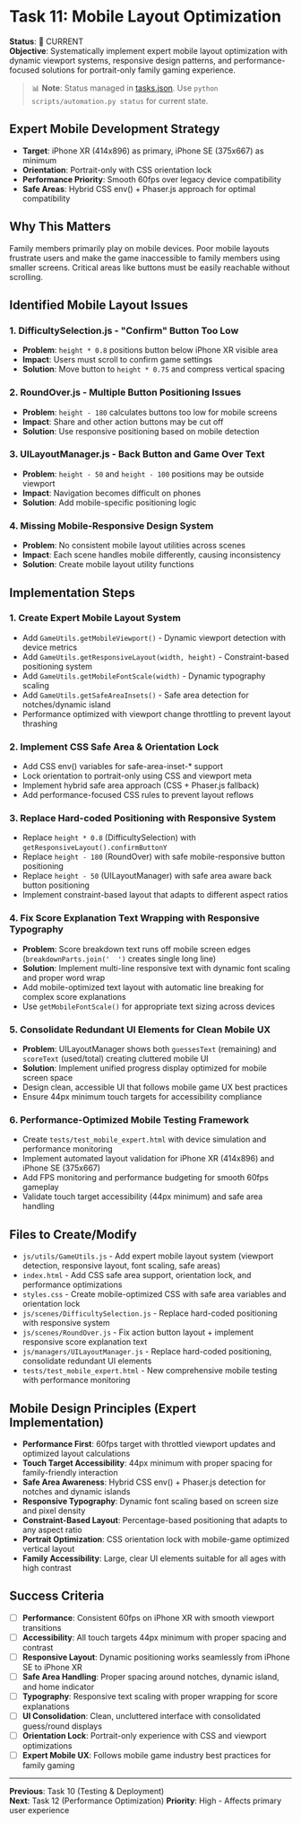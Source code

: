 # Task 11: Mobile Layout Optimization

**Status**: 🔄 CURRENT  
**Objective**: Systematically implement expert mobile layout optimization with dynamic viewport systems, responsive design patterns, and performance-focused solutions for portrait-only family gaming experience.
> 📊 **Note**: Status managed in [tasks.json](../tasks.json). Use `python scripts/automation.py status` for current state.

## Expert Mobile Development Strategy
- **Target**: iPhone XR (414x896) as primary, iPhone SE (375x667) as minimum
- **Orientation**: Portrait-only with CSS orientation lock
- **Performance Priority**: Smooth 60fps over legacy device compatibility
- **Safe Areas**: Hybrid CSS env() + Phaser.js approach for optimal compatibility


## Why This Matters
Family members primarily play on mobile devices. Poor mobile layouts frustrate users and make the game inaccessible to family members using smaller screens. Critical areas like buttons must be easily reachable without scrolling.

## Identified Mobile Layout Issues

### 1. **DifficultySelection.js - "Confirm" Button Too Low**
- **Problem**: `height * 0.8` positions button below iPhone XR visible area
- **Impact**: Users must scroll to confirm game settings
- **Solution**: Move button to `height * 0.75` and compress vertical spacing

### 2. **RoundOver.js - Multiple Button Positioning Issues**
- **Problem**: `height - 180` calculates buttons too low for mobile screens
- **Impact**: Share and other action buttons may be cut off
- **Solution**: Use responsive positioning based on mobile detection

### 3. **UILayoutManager.js - Back Button and Game Over Text**
- **Problem**: `height - 50` and `height - 100` positions may be outside viewport
- **Impact**: Navigation becomes difficult on phones
- **Solution**: Add mobile-specific positioning logic

### 4. **Missing Mobile-Responsive Design System**
- **Problem**: No consistent mobile layout utilities across scenes
- **Impact**: Each scene handles mobile differently, causing inconsistency
- **Solution**: Create mobile layout utility functions

## Implementation Steps

### 1. Create Expert Mobile Layout System
- Add `GameUtils.getMobileViewport()` - Dynamic viewport detection with device metrics
- Add `GameUtils.getResponsiveLayout(width, height)` - Constraint-based positioning system
- Add `GameUtils.getMobileFontScale(width)` - Dynamic typography scaling
- Add `GameUtils.getSafeAreaInsets()` - Safe area detection for notches/dynamic island
- Performance optimized with viewport change throttling to prevent layout thrashing

### 2. Implement CSS Safe Area & Orientation Lock
- Add CSS env() variables for safe-area-inset-* support
- Lock orientation to portrait-only using CSS and viewport meta
- Implement hybrid safe area approach (CSS + Phaser.js fallback)
- Add performance-focused CSS rules to prevent layout reflows

### 3. Replace Hard-coded Positioning with Responsive System
- Replace `height * 0.8` (DifficultySelection) with `getResponsiveLayout().confirmButtonY`
- Replace `height - 180` (RoundOver) with safe mobile-responsive button positioning
- Replace `height - 50` (UILayoutManager) with safe area aware back button positioning
- Implement constraint-based layout that adapts to different aspect ratios

### 4. Fix Score Explanation Text Wrapping with Responsive Typography
- **Problem**: Score breakdown text runs off mobile screen edges (`breakdownParts.join('  ')` creates single long line)
- **Solution**: Implement multi-line responsive text with dynamic font scaling and proper word wrap
- Add mobile-optimized text layout with automatic line breaking for complex score explanations
- Use `getMobileFontScale()` for appropriate text sizing across devices

### 5. Consolidate Redundant UI Elements for Clean Mobile UX
- **Problem**: UILayoutManager shows both `guessesText` (remaining) and `scoreText` (used/total) creating cluttered mobile UI
- **Solution**: Implement unified progress display optimized for mobile screen space
- Design clean, accessible UI that follows mobile game UX best practices
- Ensure 44px minimum touch targets for accessibility compliance

### 6. Performance-Optimized Mobile Testing Framework
- Create `tests/test_mobile_expert.html` with device simulation and performance monitoring
- Implement automated layout validation for iPhone XR (414x896) and iPhone SE (375x667)
- Add FPS monitoring and performance budgeting for smooth 60fps gameplay
- Validate touch target accessibility (44px minimum) and safe area handling

## Files to Create/Modify
- `js/utils/GameUtils.js` - Add expert mobile layout system (viewport detection, responsive layout, font scaling, safe areas)
- `index.html` - Add CSS safe area support, orientation lock, and performance optimizations
- `styles.css` - Create mobile-optimized CSS with safe area variables and orientation lock
- `js/scenes/DifficultySelection.js` - Replace hard-coded positioning with responsive system
- `js/scenes/RoundOver.js` - Fix action button layout + implement responsive score explanation text
- `js/managers/UILayoutManager.js` - Replace hard-coded positioning, consolidate redundant UI elements
- `tests/test_mobile_expert.html` - New comprehensive mobile testing with performance monitoring

## Mobile Design Principles (Expert Implementation)
- **Performance First**: 60fps target with throttled viewport updates and optimized layout calculations
- **Touch Target Accessibility**: 44px minimum with proper spacing for family-friendly interaction
- **Safe Area Awareness**: Hybrid CSS env() + Phaser.js detection for notches and dynamic islands
- **Responsive Typography**: Dynamic font scaling based on screen size and pixel density
- **Constraint-Based Layout**: Percentage-based positioning that adapts to any aspect ratio
- **Portrait Optimization**: CSS orientation lock with mobile-game optimized vertical layout
- **Family Accessibility**: Large, clear UI elements suitable for all ages with high contrast

## Success Criteria
- [ ] **Performance**: Consistent 60fps on iPhone XR with smooth viewport transitions
- [ ] **Accessibility**: All touch targets 44px minimum with proper spacing and contrast
- [ ] **Responsive Layout**: Dynamic positioning works seamlessly from iPhone SE to iPhone XR
- [ ] **Safe Area Handling**: Proper spacing around notches, dynamic island, and home indicator
- [ ] **Typography**: Responsive text scaling with proper wrapping for score explanations
- [ ] **UI Consolidation**: Clean, uncluttered interface with consolidated guess/round displays
- [ ] **Orientation Lock**: Portrait-only experience with CSS and viewport optimizations
- [ ] **Expert Mobile UX**: Follows mobile game industry best practices for family gaming

---
**Previous**: Task 10 (Testing & Deployment)  
**Next**: Task 12 (Performance Optimization)
**Priority**: High - Affects primary user experience
